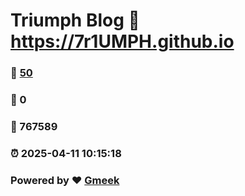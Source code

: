 # Triumph Blog :link: https://7r1UMPH.github.io 
### :page_facing_up: [50](https://7r1UMPH.github.io/tag.html) 
### :speech_balloon: 0 
### :hibiscus: 767589 
### :alarm_clock: 2025-04-11 10:15:18 
### Powered by :heart: [Gmeek](https://github.com/Meekdai/Gmeek)
